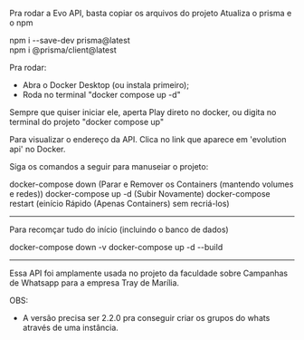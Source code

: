 Pra rodar a Evo API, basta copiar os arquivos do projeto
Atualiza o prisma e o npm

npm i --save-dev prisma@latest                     
npm i @prisma/client@latest

Pra rodar:
- Abra o Docker Desktop (ou instala primeiro);
- Roda no terminal "docker compose up -d"

Sempre que quiser iniciar ele, aperta Play direto no docker, ou digita no terminal do projeto "docker compose up"

Para visualizar o endereço da API. Clica no link que aparece em 'evolution api' no Docker.

Siga os comandos a seguir para manuseiar o projeto:

docker-compose down (Parar e Remover os Containers (mantendo volumes e redes))
docker-compose up -d (Subir Novamente)
docker-compose restart (einício Rápido (Apenas Containers) sem recriá-los)

---------

Para recomçar tudo do início (incluindo o banco de dados)

docker-compose down -v
docker-compose up -d --build

-------

Essa API foi amplamente usada no projeto da faculdade sobre Campanhas de Whatsapp para a empresa Tray de Marília.

OBS:
- A versão precisa ser 2.2.0 pra conseguir criar os grupos do whats através de uma instância.